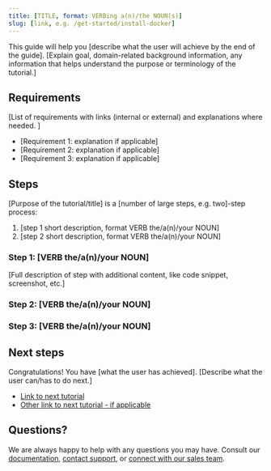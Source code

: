 ```yaml
---
title: [TITLE, format: VERBing a(n)/the NOUN(s)]
slug: [link, e.g. /get-started/install-docker]
---
```


This guide will help you [describe what the user will achieve by the end of the guide]. [Explain goal, domain-related background information, any information that helps understand the purpose or terminology of the tutorial.]

## Requirements

[List of requirements with links (internal or external) and explanations where needed. ]

* [Requirement 1: explanation if applicable]
* [Requirement 2: explanation if applicable]
* [Requirement 3: explanation if applicable]

## Steps

[Purpose of the tutorial/title] is a [number of large steps, e.g. two]-step process:

1.  [step 1 short description, format VERB the/a(n)/your NOUN]
2.  [step 2 short description, format VERB the/a(n)/your NOUN]

### Step 1: [VERB the/a(n)/your NOUN]

[Full description of step with additional content, like code snippet, screenshot, etc.]

### Step 2: [VERB the/a(n)/your NOUN]

### Step 3: [VERB the/a(n)/your NOUN]

## Next steps

Congratulations! You have [what the user has achieved].
[Describe what the user can/has to do next.]

* [Link to next tutorial]()
* [Other link to next tutorial - if applicable]()

## Questions?

We are always happy to help with any questions you may have. Consult our [documentation](), [contact support](), or [connect with our sales team]().
